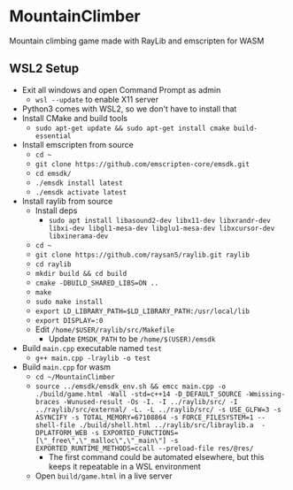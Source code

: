 # MountainClimber
Mountain climbing game made with RayLib and emscripten for WASM

## WSL2 Setup
- Exit all windows and open Command Prompt as admin
    - `wsl --update` to enable X11 server
- Python3 comes with WSL2, so we don't have to install that
- Install CMake and build tools
    - `sudo apt-get update && sudo apt-get install cmake build-essential`
- Install emscripten from source
    - `cd ~`
    - `git clone https://github.com/emscripten-core/emsdk.git`
    - `cd emsdk/`
    - `./emsdk install latest`
    - `./emsdk activate latest`
- Install raylib from source
    - Install deps
        - `sudo apt install libasound2-dev libx11-dev libxrandr-dev libxi-dev libgl1-mesa-dev libglu1-mesa-dev libxcursor-dev libxinerama-dev`
    - `cd ~`
    - `git clone https://github.com/raysan5/raylib.git raylib`
    - `cd raylib`
    - `mkdir build && cd build`
    - `cmake -DBUILD_SHARED_LIBS=ON ..`
    - `make`
    - `sudo make install`
    - `export LD_LIBRARY_PATH=$LD_LIBRARY_PATH:/usr/local/lib`
    - `export DISPLAY=:0`
    - Edit `/home/$USER/raylib/src/Makefile`
        - Update `EMSDK_PATH` to be `/home/$(USER)/emsdk`
- Build `main.cpp` executable named `test`
    -  `g++ main.cpp -lraylib -o test`
- Build `main.cpp` for wasm
    - `cd ~/MountainClimber`
    - `source ../emsdk/emsdk_env.sh && emcc main.cpp -o ./build/game.html -Wall -std=c++14 -D_DEFAULT_SOURCE -Wmissing-braces -Wunused-result -Os -I. -I ../raylib/src/ -I ../raylib/src/external/ -L. -L ../raylib/src/ -s USE_GLFW=3 -s ASYNCIFY -s TOTAL_MEMORY=67108864 -s FORCE_FILESYSTEM=1 --shell-file ./build/shell.html ../raylib/src/libraylib.a  -DPLATFORM_WEB -s EXPORTED_FUNCTIONS=[\"_free\",\"_malloc\",\"_main\"] -s EXPORTED_RUNTIME_METHODS=ccall --preload-file res/@res/`
        - The first command could be automated elsewhere, but this keeps it repeatable in a WSL environment
    - Open `build/game.html` in a live server

